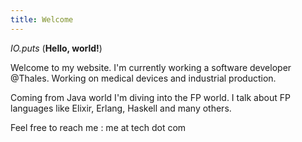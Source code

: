 ```yaml
---
title: Welcome
---
```


*IO.puts* (**Hello, world!**)

Welcome to my website.
I'm currently working a software developer @Thales.
Working on medical devices and industrial production.

Coming from Java world I'm diving into the FP world.
I talk about FP languages like Elixir, Erlang, Haskell and many others.

Feel free to reach me : me at tech dot com
